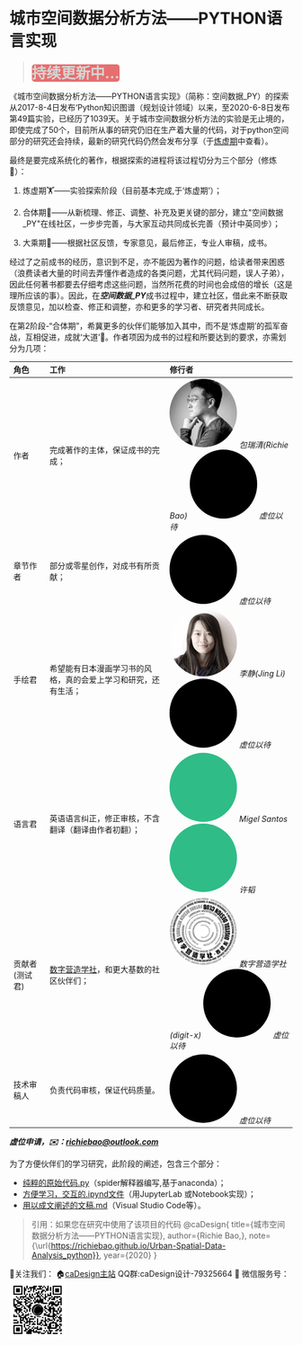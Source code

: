 # 城市空间数据分析方法——PYTHON语言实现

<style>
b{
    font-size:26px;
    color: #cfcfcf;
    background: #e45656;
    border-radius: 5px;
    opacity: 85%;
}
</style>

> <b>持续更新中...</b>

《城市空间数据分析方法——PYTHON语言实现》（简称：空间数据_PY）的探索从2017-8-4日发布‘Python知识图谱（规划设计领域）以来，至2020-6-8日发布第49篇实验，已经历了1039天。关于城市空间数据分析方法的实验是无止境的，即使完成了50个，目前所从事的研究仍旧在生产着大量的代码，对于python空间部分的研究还会持续，最新的研究代码仍然会发布分享（于[炼虚期](https://github.com/richieBao/python-urbanPlanning)中查看）。

最终是要完成系统化的著作，根据探索的进程将该过程切分为三个部分（修炼🧘）：
1. 炼虚期🏋——实验探索阶段（目前基本完成,于‘炼虚期’）；

2. 合体期🤼——从新梳理、修正、调整、补充及更关键的部分，建立"空间数据_PY"在线社区，一步步完善，与大家互动共同成长完善（预计中英同步）；

3. 大乘期🐒——根据社区反馈，专家意见，最后修正，专业人审稿，成书。

经过了之前成书的经历，意识到不足，亦不能因为著作的问题，给读者带来困惑（浪费读者大量的时间去弄懂作者造成的各类问题，尤其代码问题，误人子弟），因此任何著书都要去仔细考虑这些问题，当然所花费的时间也会成倍的增长（这是理所应该的事）。因此，在<strong><em>空间数据_PY</em></strong>成书过程中，建立社区，借此来不断获取反馈意见，加以检查、修正和调整，亦和更多的学习者、研究者共同成长。

在第2阶段-“合体期”，希冀更多的伙伴们能够加入其中，而不是‘炼虚期’的孤军奋战，互相促进，成就‘大道’🦍。作者项因为成书的过程和所要达到的要求，亦需划分为几项：

| 角色      |      工作     |  修行者 |
|:----------|:-------------|:------|
| 作者 |  完成著作的主体，保证成书的完成； |<a href="url"><img src="./imgs/richie.jpg" height="auto" width="120" style="border-radius:50%" title="caDesign"></a> <em>包瑞清(Richie Bao)</em> <a href="url"><img src="./imgs/none.jpg" height="auto" width="120" style="border-radius:50%" title="Vacant Position"></a> <em>虚位以待</em>|
| 章节作者 | 部分或零星创作，对成书有所贡献；  |<a href="url"><img src="./imgs/none.jpg" height="auto" width="120" style="border-radius:50%" title="Vacant Position"></a> <em>虚位以待</em> |
| 手绘君 | 希望能有日本漫画学习书的风格，真的会爱上学习和研究，还有生活； |<a href="url"><img src="./imgs/lj.jpg" height="auto" width="120" style="border-radius:50%" title="caDesign"></a> <em>李静(Jing Li)</em> <a href="url"><img src="./imgs/none.jpg" height="auto" width="120" style="border-radius:50%" title="Vacant Position"></a> <em>虚位以待</em>|
| 语言君 | 英语语言纠正，修正审核，不含翻译（翻译由作者初翻）； | <a href="url"><img src="./imgs/occupied.jpg" height="auto" width="120" style="border-radius:50%" title="Migel Santos"></a> <em>Migel Santos</em><a href="url"><img src="./imgs/occupied.jpg" height="auto" width="120" style="border-radius:50%" title="许韬"></a> <em>许韬</em> |
| 贡献者(测试君) | [数字营造学社](http://digit-x.org/digit/)，和更大基数的社区伙伴们； |<a href="url"><img src="./imgs/avatar.png" height="auto" width="120" style="border-radius:50%" title="digti-x"></a> <em>数字营造学社(digit-x)</em> <a href="url"><img src="./imgs/none.jpg" height="auto" width="120" style="border-radius:50%" title="Vacant Position"></a> <em>虚位以待</em>|
|技术审稿人 |负责代码审核，保证代码质量。 |<a href="url"><img src="./imgs/none.jpg" height="auto" width="120" style="border-radius:50%" title="Vacant Position"></a> <em>虚位以待</em> |

***虚位申请，✉️：<em>richiebao@outlook.com</em>***

为了方便伙伴们的学习研究，此阶段的阐述，包含三个部分：
* [纯粹的原始代码.py](https://github.com/richieBao/Urban-Spatial-Data-Analysis_python/tree/master/code)（spider解释器编写,基于anaconda）；
* [方便学习，交互的.ipynd文件](https://github.com/richieBao/Urban-Spatial-Data-Analysis_python/tree/master/notebook)（用JupyterLab 或Notebook实现）；
* [用以成文阐述的文稿.md](https://github.com/richieBao/Urban-Spatial-Data-Analysis_python/tree/master/docs/markdown)（Visual Studio Code等）。

> 引用：如果您在研究中使用了该项目的代码
@caDesign{
    title={城市空间数据分析方法——PYTHON语言实现},
    author={Richie Bao,},
    note={\url{https://richiebao.github.io/Urban-Spatial-Data-Analysis_python}},
    year={2020}
}

👀关注我们：
🏠[caDesign主站](http://cadesign.cn/) QQ群:caDesign设计-79325664      💬 微信服务号：<a href="url"><img src="./imgs/caDesign.jpg" height="auto" width="100" title="Vacant Position">    






